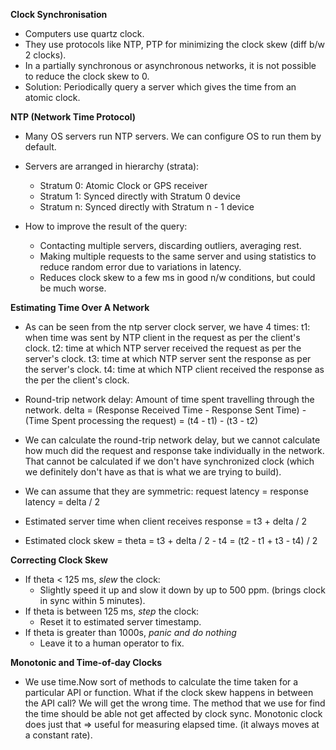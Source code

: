 **Clock Synchronisation**

* Computers use quartz clock.
* They use protocols like NTP, PTP for minimizing the clock skew (diff b/w 2 clocks). 
* In a partially synchronous or asynchronous networks, it is not possible to reduce the clock skew to 0.
* Solution: Periodically query a server which gives the time from an atomic clock.

**NTP (Network Time Protocol)**
* Many OS servers run NTP servers. We can configure OS to run them by default.
* Servers are arranged in hierarchy (strata):
    * Stratum 0: Atomic Clock or GPS receiver
    * Stratum 1: Synced directly with Stratum 0 device
    * Stratum n: Synced directly with Stratum n - 1 device

* How to improve the result of the query:
    * Contacting multiple servers, discarding outliers, averaging rest.
    * Making multiple requests to the same server and using statistics to reduce random error due to variations in latency.
    * Reduces clock skew to a few ms in good n/w conditions, but could be much worse.

**Estimating Time Over A Network**
* As can be seen from the ntp server clock server, we have 4 times:
    t1: when time was sent by NTP client in the request as per the client's clock.
    t2: time at which NTP server received the request as per the server's clock.
    t3: time at which NTP server sent the response as per the server's clock.
    t4: time at which NTP client received the response as the per the client's clock.

* Round-trip network delay: Amount of time spent travelling through the network.
    delta = (Response Received Time - Response Sent Time) - (Time Spent processing the request)
    = (t4 - t1) - (t3 - t2)
* We can calculate the round-trip network delay, but we cannot calculate how much did the request and response take individually in the network. That cannot be calculated if we don't have synchronized clock (which we definitely don't have as that is what we are trying to build).
* We can assume that they are symmetric: request latency = response latency = delta / 2

* Estimated server time when client receives response = t3 + delta / 2
* Estimated clock skew = theta = t3 + delta / 2 - t4 = (t2 - t1 + t3 - t4) / 2

**Correcting Clock Skew**
* If theta < 125 ms, *slew* the clock:
    * Slightly speed it up and slow it down by up to 500 ppm. (brings clock in sync within 5 minutes).
* If theta is between 125 ms, *step* the clock:
    * Reset it to estimated server timestamp.
* If theta is greater than 1000s, *panic and do nothing*
    * Leave it to a human operator to fix.

**Monotonic and Time-of-day Clocks**
* We use time.Now sort of methods to calculate the time taken for a particular API or function. What if the clock skew happens in between the API call? We will get the wrong time. The method that we use for find the time should be able not get affected by clock sync. Monotonic clock does just that => useful for measuring elapsed time. (it always moves at a constant rate).